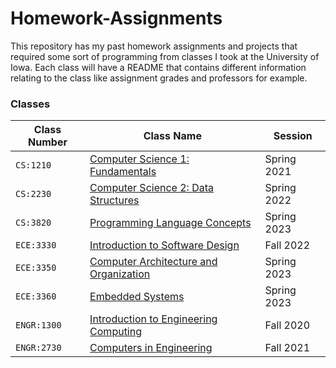 # Homework-Assignments

This repository has my past homework assignments and projects that required some sort of programming from classes I took at the University of Iowa. 
Each class will have a README that contains different information relating to the class like assignment grades and professors for example.

### Classes
| Class Number | Class Name | Session |  
|--------------|------------|---------|
| `CS:1210`    | [Computer Science 1: Fundamentals](https://github.com/BranCann15/Homework-Assignments/tree/main/Computer-Science-1) | Spring 2021 |
| `CS:2230`    | [Computer Science 2: Data Structures](https://github.com/BranCann15/Homework-Assignments/tree/main/Computer-Science-2) | Spring 2022 |
| `CS:3820`    | [Programming Language Concepts](https://github.com/BranCann15/Homework-Assignments/tree/main/Programming-Language-Concepts) | Spring 2023 |
| `ECE:3330`   | [Introduction to Software Design](https://github.com/BranCann15/Homework-Assignments/tree/main/Software%20Design) | Fall 2022 |
| `ECE:3350`   | [Computer Architecture and Organization](https://github.com/BranCann15/Homework-Assignments/tree/main/Computer-Architecture-and-Organization) | Spring 2023 |
| `ECE:3360`   | [Embedded Systems](https://github.com/BranCann15/Homework-Assignments/tree/main/Embedded-Systems) | Spring 2023 |
| `ENGR:1300`  | [Introduction to Engineering Computing](https://github.com/BranCann15/Homework-Assignments/tree/main/Introduction-to-Engineering-Computing) | Fall 2020 |
| `ENGR:2730`  | [Computers in Engineering](https://github.com/BranCann15/Homework-Assignments/tree/main/Computers-In-Engineering) | Fall 2021 |
